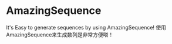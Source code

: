 # AmazingSequence
It's Easy to generate sequences by using AmazingSequence!
使用AmazingSequence来生成数列是非常方便嗒！

